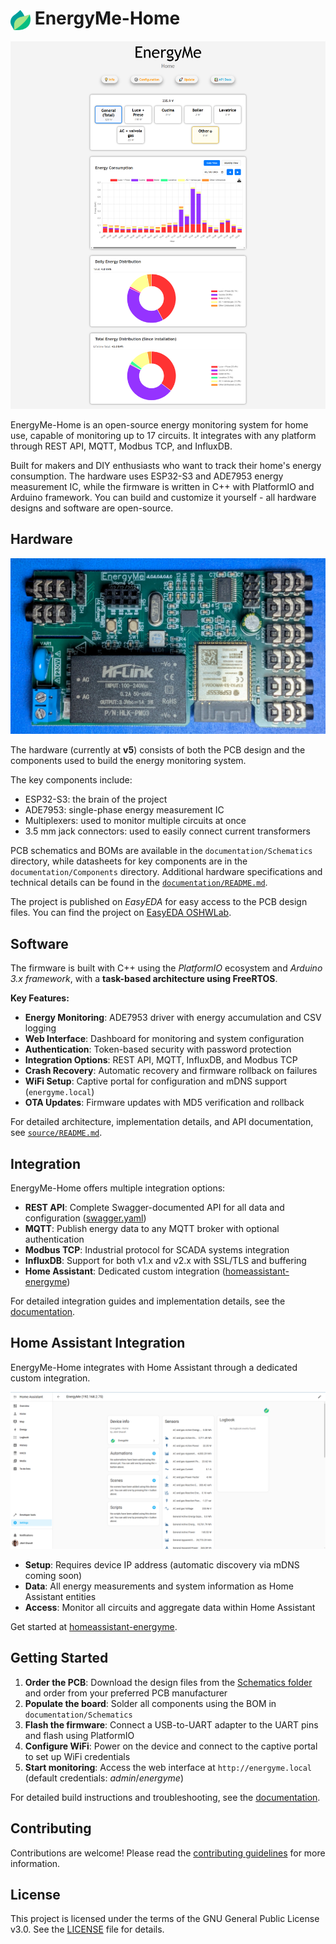 # <img src="resources/logo.png" width="32" height="32" align="center"> EnergyMe-Home

![Homepage](resources/homepage.png)

EnergyMe-Home is an open-source energy monitoring system for home use, capable of monitoring up to 17 circuits. It integrates with any platform through REST API, MQTT, Modbus TCP, and InfluxDB.

Built for makers and DIY enthusiasts who want to track their home's energy consumption. The hardware uses ESP32-S3 and ADE7953 energy measurement IC, while the firmware is written in C++ with PlatformIO and Arduino framework. You can build and customize it yourself - all hardware designs and software are open-source.

## Hardware

![PCB](resources/PCB%20top%20view.jpg)

The hardware (currently at **v5**) consists of both the PCB design and the components used to build the energy monitoring system.

The key components include:

- ESP32-S3: the brain of the project
- ADE7953: single-phase energy measurement IC
- Multiplexers: used to monitor multiple circuits at once
- 3.5 mm jack connectors: used to easily connect current transformers

PCB schematics and BOMs are available in the `documentation/Schematics` directory, while datasheets for key components are in the `documentation/Components` directory. Additional hardware specifications and technical details can be found in the [`documentation/README.md`](documentation/README.md).

The project is published on *EasyEDA* for easy access to the PCB design files. You can find the project on [EasyEDA OSHWLab](https://oshwlab.com/jabrillo/multiple-channel-energy-meter).

## Software

The firmware is built with C++ using the *PlatformIO* ecosystem and *Arduino 3.x framework*, with a **task-based architecture using FreeRTOS**.

**Key Features:**

- **Energy Monitoring**: ADE7953 driver with energy accumulation and CSV logging
- **Web Interface**: Dashboard for monitoring and system configuration
- **Authentication**: Token-based security with password protection
- **Integration Options**: REST API, MQTT, InfluxDB, and Modbus TCP
- **Crash Recovery**: Automatic recovery and firmware rollback on failures
- **WiFi Setup**: Captive portal for configuration and mDNS support (`energyme.local`)
- **OTA Updates**: Firmware updates with MD5 verification and rollback

For detailed architecture, implementation details, and API documentation, see [`source/README.md`](source/README.md).

## Integration

EnergyMe-Home offers multiple integration options:

- **REST API**: Complete Swagger-documented API for all data and configuration ([swagger.yaml](source/resources/swagger.yaml))
- **MQTT**: Publish energy data to any MQTT broker with optional authentication
- **Modbus TCP**: Industrial protocol for SCADA systems integration
- **InfluxDB**: Support for both v1.x and v2.x with SSL/TLS and buffering
- **Home Assistant**: Dedicated custom integration ([homeassistant-energyme](https://github.com/jibrilsharafi/homeassistant-energyme))

For detailed integration guides and implementation details, see the [documentation](documentation/README.md).

## Home Assistant Integration

EnergyMe-Home integrates with Home Assistant through a dedicated custom integration.

![Home Assistant Integration](resources/homeassistant_integration.png)

- **Setup**: Requires device IP address (automatic discovery via mDNS coming soon)
- **Data**: All energy measurements and system information as Home Assistant entities
- **Access**: Monitor all circuits and aggregate data within Home Assistant

Get started at [homeassistant-energyme](https://github.com/jibrilsharafi/homeassistant-energyme).

## Getting Started

1. **Order the PCB**: Download the design files from the [Schematics folder](documentation/Schematics/) and order from your preferred PCB manufacturer
2. **Populate the board**: Solder all components using the BOM in `documentation/Schematics`
3. **Flash the firmware**: Connect a USB-to-UART adapter to the UART pins and flash using PlatformIO
4. **Configure WiFi**: Power on the device and connect to the captive portal to set up WiFi credentials
5. **Start monitoring**: Access the web interface at `http://energyme.local` (default credentials: *admin*/*energyme*)

For detailed build instructions and troubleshooting, see the [documentation](documentation/README.md).

## Contributing

Contributions are welcome! Please read the [contributing guidelines](CONTRIBUTING.md) for more information.

## License

This project is licensed under the terms of the GNU General Public License v3.0. See the [LICENSE](LICENSE) file for details.
